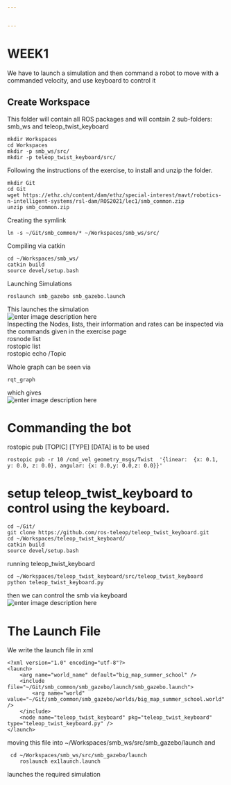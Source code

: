 ```yaml
---


---
```


<h1 id="week1">WEEK1</h1>
<p>We have to launch a simulation and then command a robot to move with a commanded velocity, and use keyboard to control it</p>
<h2 id="create-workspace">Create Workspace</h2>
<p>This folder will contain all ROS packages and will contain 2 sub-folders:<br>
smb_ws and teleop_twist_keyboard</p>
<pre><code>mkdir Workspaces
cd Workspaces
mkdir -p smb_ws/src/
mkdir -p teleop_twist_keyboard/src/
</code></pre>
<p>Following the instructions of the exercise, to install and unzip the folder.</p>
<pre><code>mkdir Git
cd Git
wget https://ethz.ch/content/dam/ethz/special-interest/mavt/robotics-n-intelligent-systems/rsl-dam/ROS2021/lec1/smb_common.zip
unzip smb_common.zip 
</code></pre>
<p>Creating the symlink</p>
<pre><code>ln -s ~/Git/smb_common/* ~/Workspaces/smb_ws/src/
</code></pre>
<p>Compiling via catkin</p>
<pre><code>cd ~/Workspaces/smb_ws/
catkin build
source devel/setup.bash
</code></pre>
<p>Launching Simulations</p>
<pre><code>roslaunch smb_gazebo smb_gazebo.launch
</code></pre>
<p>This launches the simulation<br>
<img src="https://i.imgur.com/ZRYKXrE.png" alt="enter image description here"><br>
Inspecting the Nodes, lists, their information and rates can be inspected via the commands given in the exercise page<br>
rosnode list<br>
rostopic list<br>
rostopic echo /Topic</p>
<p>Whole graph can be seen via</p>
<pre><code>rqt_graph
</code></pre>
<p>which gives<br>
<img src="https://i.imgur.com/DjuL1To.png" alt="enter image description here"></p>
<h1 id="commanding-the-bot">Commanding the bot</h1>
<p>rostopic pub [TOPIC] [TYPE] [DATA] is to be used</p>
<pre><code>rostopic pub -r 10 /cmd_vel geometry_msgs/Twist  '{linear:  {x: 0.1, y: 0.0, z: 0.0}, angular: {x: 0.0,y: 0.0,z: 0.0}}'
</code></pre>
<h1 id="setup-teleop_twist_keyboard-to-control-using-the-keyboard.">setup teleop_twist_keyboard to control using the keyboard.</h1>
<pre><code>cd ~/Git/
git clone https://github.com/ros-teleop/teleop_twist_keyboard.git
cd ~/Workspaces/teleop_twist_keyboard/
catkin build
source devel/setup.bash
</code></pre>
<p>running teleop_twist_keyboard</p>
<pre><code>cd ~/Workspaces/teleop_twist_keyboard/src/teleop_twist_keyboard
python teleop_twist_keyboard.py
</code></pre>
<p>then we can control the smb via keyboard<br>
<img src="https://i.imgur.com/qW3gWg9.png" alt="enter image description here"></p>
<h1 id="the-launch-file">The Launch File</h1>
<p>We write the launch file in xml</p>
<pre><code>&lt;?xml version="1.0" encoding="utf-8"?&gt;
&lt;launch&gt;
    &lt;arg name="world_name" default="big_map_summer_school" /&gt;
    &lt;include file="~/Git/smb_common/smb_gazebo/launch/smb_gazebo.launch"&gt;
    	&lt;arg name="world" value="~/Git/smb_common/smb_gazebo/worlds/big_map_summer_school.world" /&gt;
    &lt;/include&gt;
    &lt;node name="teleop_twist_keyboard" pkg="teleop_twist_keyboard" type="teleop_twist_keyboard.py" /&gt;
&lt;/launch&gt;
</code></pre>
<p>moving this file into ~/Workspaces/smb_ws/src/smb_gazebo/launch and</p>
<pre><code>	cd ~/Workspaces/smb_ws/src/smb_gazebo/launch
	roslaunch ex1launch.launch
</code></pre>
<p>launches the required simulation</p>

